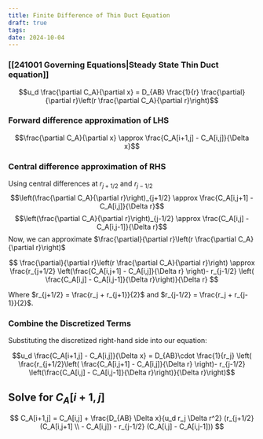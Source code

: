 ```yaml
---
title: Finite Difference of Thin Duct Equation
draft: true
tags: 
date: 2024-10-04
---
```


### [[241001 Governing Equations|Steady State Thin Duct equation]]

$$u_d \frac{\partial C_A}{\partial x} = D_{AB} \frac{1}{r} \frac{\partial}{\partial r}\left(r \frac{\partial C_A}{\partial r}\right)$$
### Forward difference approximation of LHS

$$\frac{\partial C_A}{\partial x} \approx \frac{C_A[i+1,j] - C_A[i,j]}{\Delta x}$$
### Central difference approximation of RHS 
Using central differences at $r_{j+1/2}$ and $r_{j-1/2}$
$$\left(\frac{\partial C_A}{\partial r}\right)_{j+1/2} \approx \frac{C_A[i,j+1] - C_A[i,j]}{\Delta r}$$ $$\left(\frac{\partial C_A}{\partial r}\right)_{j-1/2} \approx \frac{C_A[i,j] - C_A[i,j-1]}{\Delta r}$$
Now, we can approximate $\frac{\partial}{\partial r}\left(r \frac{\partial C_A}{\partial r}\right)$

$$
\frac{\partial}{\partial r}\left(r \frac{\partial C_A}{\partial r}\right) \approx \frac{r_{j+1/2} \left(\frac{C_A[i,j+1] - C_A[i,j]}{\Delta r} \right)- r_{j-1/2} \left( \frac{C_A[i,j] - C_A[i,j-1]}{\Delta r}\right)}{\Delta r}
$$


Where $r_{j+1/2} = \frac{r_j + r_{j+1}}{2}$ and $r_{j-1/2} = \frac{r_j + r_{j-1}}{2}$.

### Combine the Discretized Terms

Substituting the discretized right-hand side into our equation:

$$u_d \frac{C_A[i+1,j] - C_A[i,j]}{\Delta x} = D_{AB}\cdot \frac{1}{r_j} \left( \frac{r_{j+1/2}\left( \frac{C_A[i,j+1] - C_A[i,j]}{\Delta r} \right)- r_{j-1/2} \left(\frac{C_A[i,j] - C_A[i,j-1]}{\Delta r}\right)}{\Delta r}\right)$$

##  Solve for $C_A[i+1,j]$

$$
C_A[i+1,j] = C_A[i,j] + \frac{D_{AB} \Delta x}{u_d r_j \Delta r^2} (r_{j+1/2} (C_A[i,j+1]  \\ - C_A[i,j]) - r_{j-1/2} (C_A[i,j] - C_A[i,j-1]))
$$